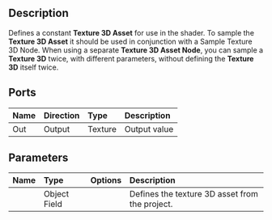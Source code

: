 ## Description

Defines a constant **Texture 3D Asset** for use in the shader. To sample the **Texture 3D Asset** it should be used in conjunction with a Sample Texture 3D Node. When using a separate **Texture 3D Asset Node**, you can sample a **Texture 3D** twice, with different parameters, without defining the **Texture 3D** itself twice.

## Ports

| Name        | Direction           | Type  | Description |
|:------------ |:-------------|:-----|:---|
| Out | Output      |    Texture | Output value |

## Parameters

| Name        | Type           | Options  | Description |
|:------------ |:-------------|:-----|:---|
|      | Object Field |  | Defines the texture 3D asset from the project. |